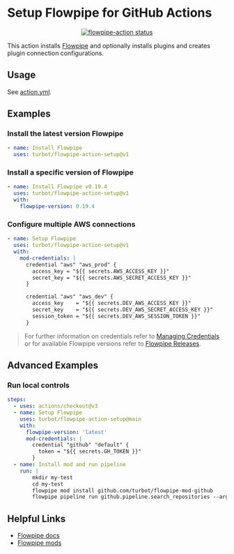# Setup Flowpipe for GitHub Actions

<p align="center">
  <a href="https://github.com/turbot/flowpipe-action-setup/actions"><img alt="flowpipe-action status" src="https://github.com/turbot/flowpipe-action-setup/workflows/units-test/badge.svg"></a>
</p>

This action installs [Flowpipe](https://github.com/turbot/flowpipe/) and optionally installs plugins and creates plugin connection configurations.

## Usage

See [action.yml](action.yml).

## Examples

### Install the latest version Flowpipe

```yaml
- name: Install Flowpipe
  uses: turbot/flowpipe-action-setup@v1
```

### Install a specific version of Flowpipe

```yaml
- name: Install Flowpipe v0.19.4
  uses: turbot/flowpipe-action-setup@v1
  with:
    flowpipe-version: 0.19.4
```

### Configure multiple AWS connections

```yaml
- name: Setup Flowpipe
  uses: turbot/flowpipe-action-setup@v1
  with:
    mod-credentials: |
      credential "aws" "aws_prod" {
        access_key = "${{ secrets.AWS_ACCESS_KEY }}"
        secret_key = "${{ secrets.AWS_SECRET_ACCESS_KEY }}"
      }

      credential "aws" "aws_dev" {
        access_key    = "${{ secrets.DEV_AWS_ACCESS_KEY }}"
        secret_key    = "${{ secrets.DEV_AWS_SECRET_ACCESS_KEY }}"
        session_token = "${{ secrets.DEV_AWS_SESSION_TOKEN }}"
      }
```

> For further information on credentials refer to [Managing Credentials](https://flowpipe.io/docs/run/credentials) or for available Flowpipe versions refer to [Flowpipe Releases](https://github.com/turbot/flowpipe/releases).


## Advanced Examples

### Run local controls

```yaml
steps:
  - uses: actions/checkout@v3
  - name: Setup Flowpipe
    uses: turbot/flowpipe-action-setup@main
    with:
      flowpipe-version: 'latest'
      mod-credentials: |
        credential "github" "default" {
          token = "${{ secrets.GH_TOKEN }}"
        }
  - name: Install mod and run pipeline
    run: |
        mkdir my-test
        cd my-test
        flowpipe mod install github.com/turbot/flowpipe-mod-github
        flowpipe pipeline run github.pipeline.search_repositories --arg 'search_value=owner:turbot'
```

## Helpful Links

- [Flowpipe docs](https://flowpipe.io/docs)
- [Flowpipe mods](https://hub.flowpipe.io/)
